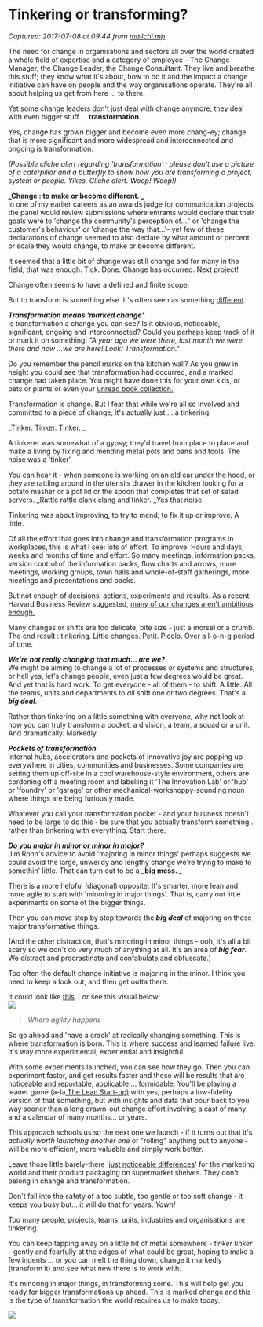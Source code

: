 # Tinkering or transforming?

_Captured: 2017-07-08 at 09:44 from [mailchi.mp](http://mailchi.mp/962bfa0a065f/a2mxzgksyf?e=ddbf07db92)_

  
The need for change in organisations and sectors all over the world created a whole field of expertise and a category of employee - The Change Manager, the Change Leader, the Change Consultant. They live and breathe this stuff; they know what it's about, how to do it and the impact a change initiative can have on people and the way organisations operate. They're all about helping us get from here … to there.   
  
Yet some change leaders don't just deal with change anymore, they deal with even bigger stuff … **transformation**.  
  
Yes, change has grown bigger and become even more chang-ey; change that is more significant and more widespread and interconnected and ongoing is transformation.   
  
_(Possible cliche alert regarding 'transformation' : please don't use a picture of a caterpillar and a butterfly to show how you are transforming a project, system or people. Yikes. Cliche alert. Woop! Woop!)_  
  
  
**_Change : to make or become different. _**  
In one of my earlier careers as an awards judge for communication projects, the panel would review submissions where entrants would declare that their goals were to 'change the community's perception of….' or 'change the customer's behaviour' or 'change the way that…'\- yet few of these declarations of change seemed to also declare by what amount or percent or scale they would change, to make or become different.   
  
It seemed that a little bit of change was still change and for many in the field, that was enough. Tick. Done. Change has occurred. Next project!  
  
Change often seems to have a defined and finite scope.   
  
But to transform is something else. It's often seen as something [different](https://hbr.org/2015/01/we-still-dont-know-the-difference-between-change-and-transformation).   
  
  
**_Transformation means 'marked change'._**  
Is transformation a change you can see? Is it obvious, noticeable, significant, ongoing and interconnected? Could you perhaps keep track of it or mark it on something: _"A year ago we were there, last month we were there and now ...we are here! Look! Transformation."_  
  
Do you remember the pencil marks on the kitchen wall? As you grew in height you could see that transformation had occurred, and a marked change had taken place. You might have done this for your own kids, or pets or plants or even your [unread book collection. ](http://www.huffingtonpost.com.au/2017/04/20/theres-a-japanese-word-for-people-who-buy-more-books-than-they_a_22047873/)  
  
Transformation is change. But I fear that while we're all so involved and committed to a piece of change, it's actually just … a tinkering.   
  
_Tinker. Tinker. Tinker. _  
  
A tinkerer was somewhat of a gypsy; they'd travel from place to place and make a living by fixing and mending metal pots and pans and tools. The noise was a 'tinker'.   
  
You can hear it - when someone is working on an old car under the hood, or they are rattling around in the utensils drawer in the kitchen looking for a potato masher or a pot lid or the spoon that completes that set of salad servers. _Rattle rattle clank clang and tinker. _Yes that noise.   
  
Tinkering was about improving, to try to mend, to fix it up or improve. A little.   
  
Of all the effort that goes into change and transformation programs in workplaces, this is what I see: lots of effort. To improve. Hours and days, weeks and months of time and effort. So many meetings, information packs, version control of the information packs, flow charts and arrows, more meetings, working groups, town halls and whole-of-staff gatherings, more meetings and presentations and packs.   
  
But not enough of decisions, actions, experiments and results. As a recent Harvard Business Review suggested, [many of our changes aren't ambitious enough. ](https://hbr.org/2017/02/most-reorgs-arent-ambitious-enough)  
  
Many changes or shifts are too delicate, bite size - just a morsel or a crumb. The end result : tinkering. Little changes. Petit. Picolo. Over a l-o-n-g period of time.  
  
  
**_We're not really changing that much... are we?_**  
We might be aiming to change a lot of processes or systems and structures, or hell yes, let's change people, even just a few degrees would be great. And yet that is hard work. To get everyone - all of them - to shift. A little. All the teams, units and departments to _all_ shift one or two degrees. That's a **_big deal_**.   
  
Rather than tinkering on a little something with everyone, why not look at how you can truly transform a pocket, a division, a team, a squad or a unit. And dramatically. Markedly.   
  
  
**_Pockets of transformation_**  
Internal hubs, accelerators and pockets of innovative joy are popping up everywhere in cities, communities and businesses. Some companies are setting them up off-site in a cool warehouse-style environment, others are cordoning off a meeting room and labelling it 'The Innovation Lab' or 'hub' or 'foundry' or 'garage' or other mechanical-workshoppy-sounding noun where things are being furiously made.   
  
Whatever you call your transformation pocket - and your business doesn't need to be large to do this - be sure that you actually transform something... rather than tinkering with everything. Start there.   
  
  
**_Do you major in minor or minor in major?_**  
Jim Rohn's advice to avoid 'majoring in minor things' perhaps suggests we could avoid the large, unweildy and lengthy change we're trying to make to somethin' little. That can turn out to be a **_big mess. _**  
  
There is a more helpful (diagonal) opposite. It's smarter, more lean and more agile to start with 'minoring in major things'. That is, carry out little experiments on some of the bigger things.   
  
Then you can move step by step towards the **_big deal_** of majoring on those major transformative things.   
  
(And the other distraction, that's minoring in minor things - ooh, it's all a bit scary so we don't do very much of anything at all. It's an area of **_big fear_**. We distract and procrastinate and confabulate and obfuscate.)  
  
Too often the default change initiative is majoring in the minor. I think you need to keep a look out, and then get outta there.   
  
It could look like [this](https://gallery.mailchimp.com/1f90453a11caccc775ef31b3d/images/06b7feec-b745-4e76-8cb9-b65a3de6ad29.jpg)... or see this visual below:   
![](https://gallery.mailchimp.com/1f90453a11caccc775ef31b3d/images/06b7feec-b745-4e76-8cb9-b65a3de6ad29.jpg)

> _Where agility happens_

  
  
  
So go ahead and 'have a crack' at radically changing something. This is where transformation is born. This is where success and learned failure live. It's way more experimental, experiential and insightful.   
  
With some experiments launched, you can see how they go. Then you can experiment faster, and get results faster and these will be results that are noticeable and reportable, applicable ... formidable. You'll be playing a leaner game (a-la[ The Lean Start-up)](http://www.lynnecazaly.com.au/blog/tag/lean-startup) with yes, perhaps a low-fidelity version of that something, but with insights and data that pour back to you way sooner than a long drawn-out change effort involving a cast of many and a calendar of many months... or years.   
  
This approach schools us so the next one we launch - if it turns out that it's _actually worth launching another one_ or "rolling" anything out to anyone - will be more efficient, more valuable and simply work better.  
  
Leave those little barely-there '[just noticeable differences](https://en.wikipedia.org/wiki/Just-noticeable_difference)' for the marketing world and their product packaging on supermarket shelves. They don't belong in change and transformation.   
  
Don't fall into the safety of a too subtle, too gentle or too soft change - it keeps you busy but... it will do that for years. _Yawn!_  
  
Too many people, projects, teams, units, industries and organisations are tinkering.   
  
You can keep tapping away on a little bit of metal somewhere - _tinker tinker_ \- gently and fearfully at the edges of what could be great, hoping to make a few indents ... or you can melt the thing down, change it markedly (transform it) and see what new there is to work with.  
  
It's minoring in major things, in transforming some. This will help get you ready for bigger transformations up ahead. This is marked change and this is the type of transformation the world requires us to make today.   

![](https://gallery.mailchimp.com/1f90453a11caccc775ef31b3d/images/d6f6843b-812f-47fb-afdd-2ca42549960e.jpg)
